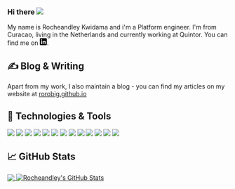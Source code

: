 ### Hi there  <img src="https://media1.giphy.com/media/42tS2cfBtj8Y/giphy.gif?cid=ecf05e47k03moj6pakbohmsp9i7te3davbm3wr8kf2q7kt2g&rid=giphy.gif&ct=s" width="30px">


<!-- https://raw.githubusercontent.com/rorobig/rorobig/master/wave.gif -->

My name is Rocheandley Kwidama and i'm a Platform engineer. I'm from Curacao, living in the Netherlands and currently working at Quintor.
You can find me on [![LinkedIn][3.2]][3].

<!--
**rorobig/rorobig** is a ✨ _special_ ✨ repository because its `README.md` (this file) appears on your GitHub profile.

Here are some ideas to get you started:

- 🔭 I’m currently working on ...
- 🌱 I’m currently learning ...
- 👯 I’m looking to collaborate on ...
- 🤔 I’m looking for help with ...
- 💬 Ask me about ...
- 📫 How to reach me: ...
- 😄 Pronouns: ...
- ⚡ Fun fact: ...
-->


## &#x270d; Blog & Writing

Apart from my work, I also maintain a blog - you can find my articles on my website at [rorobig.github.io](https://rorobig.github.io) 

## 🔧 Technologies & Tools

![](https://img.shields.io/static/v1?label=OS&message=MacOS&color=00c6ff&style=for-the-badge&logo=apple)
![](https://img.shields.io/static/v1?label=Shell&message=zsh&color=00c6ff&style=for-the-badge&logo=shell)
![](https://img.shields.io/static/v1?label=Editor&message=VS%20Code&color=00c6ff&style=for-the-badge&logo=visual-studio-code)
![](https://img.shields.io/static/v1?label=Code&message=Go&color=00c6ff&style=for-the-badge&logo=go)
![](https://img.shields.io/static/v1?label=Code&message=Python&color=00c6ff&style=for-the-badge&logo=python)
![](https://img.shields.io/static/v1?label=Code&message=PowerShell&color=00c6ff&style=for-the-badge&logo=powershell)
![](https://img.shields.io/static/v1?label=Tools&message=Docker&color=00c6ff&style=for-the-badge&logo=docker)
![](https://img.shields.io/static/v1?label=Tools&message=Ansible&color=00c6ff&style=for-the-badge&logo=ansible)
![](https://img.shields.io/static/v1?label=Tools&message=GitHub%20Actions&color=00c6ff&style=for-the-badge&logo=github)
![](https://img.shields.io/static/v1?label=Tools&message=Kubernetes&color=00c6ff&style=for-the-badge&logo=kubernetes)
![](https://img.shields.io/static/v1?label=Tools&message=OpenShift&color=00c6ff&style=for-the-badge&logo=red-hat-open-shift)
![](https://img.shields.io/static/v1?label=Cloud&message=AWS&color=00c6ff&style=for-the-badge&logo=amazon-aws)
![](https://img.shields.io/static/v1?label=Cloud&message=Heroku&color=00c6ff&style=for-the-badge&logo=heroku)

## &#x1f4c8; GitHub Stats


<a href="https://github.com/rorobig/rorobig">
  <img align="center" src="https://github-readme-stats.vercel.app/api/top-langs/?username=rorobig&hide=java,html,css,tex&title_color=ffffff&text_color=c9cacc&icon_color=2bbc8a&bg_color=1d1f21&langs_count=3" />
</a>
<a href="https://github.com/rorobig/rorobig">
  <img align="center" src="https://github-readme-stats.vercel.app/api?username=rorobig&show_icons=true&line_height=27&count_private=true&title_color=ffffff&text_color=c9cacc&icon_color=2bbc8a&bg_color=1d1f21" alt="Rocheandley's GitHub Stats" />
</a>


<!-- 
<a href="https://github.com/MartinHeinz/python-project-blueprint">
  <img align="center" src="https://github-readme-stats.vercel.app/api/pin/?username=MartinHeinz&repo=python-project-blueprint&title_color=ffffff&text_color=c9cacc&icon_color=2bbc8a&bg_color=1d1f21" />
</a>


<a href="https://github.com/MartinHeinz/go-project-blueprint">
  <img align="center" src="https://github-readme-stats.vercel.app/api/pin/?username=MartinHeinz&repo=go-project-blueprint&title_color=ffffff&text_color=c9cacc&icon_color=2bbc8a&bg_color=1d1f21" />
</a>   -->




<!-- links to your social media accounts -->
[3.2]: https://raw.githubusercontent.com/rorobig/rorobig/master/linkedin-3-16.png (LinkedIn icon without padding)

[1]: https://twitter.com/rorobig
[2]: https://github.com/rorobig
[3]: https://www.linkedin.com/in/rocheandley-kwidama/


